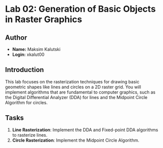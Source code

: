 # Lab 02: Generation of Basic Objects in Raster Graphics

## Author

- **Name:** Maksim Kalutski
- **Login:** xkalut00

## Introduction

This lab focuses on the rasterization techniques for drawing basic geometric shapes like lines and circles on a 2D
raster grid. You will implement algorithms that are fundamental to computer graphics, such as the Digital Differential
Analyzer (DDA) for lines and the Midpoint Circle Algorithm for circles.

## Tasks

1. **Line Rasterization**: Implement the DDA and Fixed-point DDA algorithms to rasterize lines.
2. **Circle Rasterization**: Implement the Midpoint Circle Algorithm.

